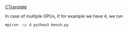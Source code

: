 [CTranslate](https://opennmt.net/CTranslate2/guides/transformers.html#llama-2)

In case of multiple GPUs, if for example we have 4, we run
```sh
mpirun -np 4 python3 bench.py
```